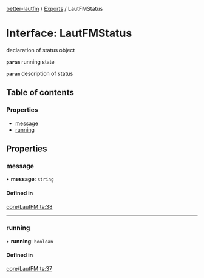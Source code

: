 [better-lautfm](../README.md) / [Exports](../modules.md) / LautFMStatus

# Interface: LautFMStatus

declaration of status object

**`param`** running state

**`param`** description of status

## Table of contents

### Properties

- [message](LautFMStatus.md#message)
- [running](LautFMStatus.md#running)

## Properties

### message

• **message**: `string`

#### Defined in

[core/LautFM.ts:38](https://github.com/Randoooom/better-lautfm/blob/d24f451/src/core/LautFM.ts#L38)

___

### running

• **running**: `boolean`

#### Defined in

[core/LautFM.ts:37](https://github.com/Randoooom/better-lautfm/blob/d24f451/src/core/LautFM.ts#L37)
